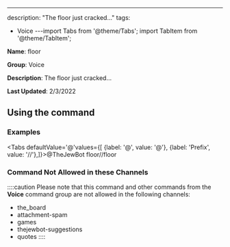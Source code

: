 ---
description: "The floor just cracked..."
tags:
  - Voice
---import Tabs from '@theme/Tabs';
import TabItem from '@theme/TabItem';

**Name**: floor

**Group**: Voice

**Description**: The floor just cracked...

**Last Updated**: 2/3/2022

## Using the command

### Examples
<Tabs defaultValue='@'values={[ {label: '@', value: '@'}, {label: 'Prefix', value: '//'},]}><TabItem value='@'>@TheJewBot floor</TabItem><TabItem value='//'>//floor</TabItem></Tabs>

### Command Not Allowed in these Channels
::::caution Please note that this command and other commands from the **Voice** command group are not allowed in the following channels:
- the_board
- attachment-spam
- games
- thejewbot-suggestions
- quotes
::::